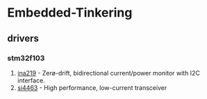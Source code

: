 # Embedded-Tinkering

## drivers

### stm32f103

1. [ina219](drivers/stm32f103/libs/ina219/README.md) - Zerø-drift, bidirectional current/power monitor with I2C interface.
2. [si4463](drivers/stm32f103/libs/si446x/) - High performance, low-current transceiver
